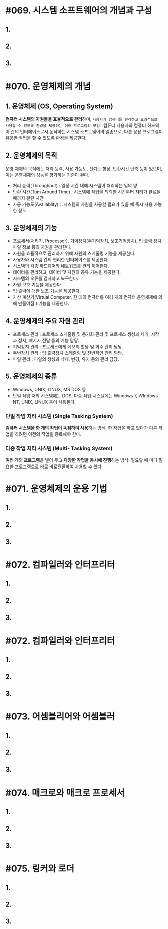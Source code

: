 # #069. 시스템 소프트웨어의 개념과 구성

## 1.

## 2.

## 3.


# #070. 운영체제의 개념
## 1. 운영체제 (OS, Operating System)
**컴퓨터 시스템의 자원들을 효율적으로 관리**하며, ``사용자가 컴퓨터를 편리하고 효과적으로 사용할 수 있도록 환경을 제공하는 여러 프로그램의 모임.``
컴퓨터 사용자와 컴퓨터 하드웨어 간의 인터페이스로서 동작하는 시스템 소프트웨어의 일종으로, 다른 응용 프로그램이 유용한 작업을 할 수 있도록 환경을 제공한다.

## 2. 운영체제의 목적
운영 체제의 목적에는 처리 능력, 사용 가능도, 신뢰도 향상, 반환시간 단축 등이 있으며, 이는 운영체제의 성능을 평가하는 기준이 된다.
- 처리 능력(Throughput) : 일정 시간 내에 시스템이 처리하는 일의 양
- 반환 시간(Tum Around Time) : 시스템에 작업을 의뢰한 시간부터 처리가 완료될 때까지 걸린 시간
- 사용 가능도(Availablity) : .시스템의 자원을 사용할 필요가 있을 때 즉시 사용 가능한 정도.

## 3. 운영체제의 기능
- 프로세서(처리기, Processor), 기억장치(주기억장치, 보조기억장치), 입·출력 장치, 파일 정보 등의 자원을 관리한다.
- 자원을 효율적으로 관리하기 위해 자원의 스케줄링 기능을 제공한다.
- 사용자와 시스템 간의 편리한 인터페이스를 제공한다.
- 시스템의 각종 하드웨어와 네트워크를 관리·제어한다.
- 데이터를 관리하고, 데이터 및 자원의 공유 기능을 제공한다.
- 시스템의 오류를 검사하고 복구한다.
- 자원 보호 기능을 제공한다.
- 입·출력에 대한 보조 기능을 제공한다.
- 가상 계산기(Virtual Computer, 한 대의 컴퓨터를 여러 개의 컴퓨터 운영체제에 의해 만들어짐.) 기능을 제공한다.

## 4. 운영체제의 주요 자원 관리
- 프로세스 관리 : 프로세스 스케줄링 및 동기화 관리 및 프로세스 생성과 제거, 시작과 정지, 메시지 전달 등의 기능 담당.
- 기억장치 관리 : 프로세스에게 메모리 할당 및 회수 관리 담당.
- 주변장치 관리 : 입·출력장치 스케줄링 및 전반적인 관리 담당.
- 파일 관리 : 파일의 생성과 삭제, 변경, 유지 등의 관리 담당.

## 5. 운영체제의 종류
- Windows, UNIX, LINUX, MS DOS 등
- 단일 작업 처리 시스템에는 DOS, 다중 작업 시스템에는 Windows 7, WIndows NT, UNIX, LINUX 등이 사용된다.

### 단일 작업 처리 시스템 (Single Tasking System)
**컴퓨터 시스템을 한 개의 작업이 독점하여 사용**하는 방식.
한 작업을 하고 있다가 다른 작업을 하려면 이전의 작업을 종료해야 한다.

### 다중 작업 처리 시스템 (Multi- Tasking System)
**여러 개의 프로그램**을 열어 두고 **다양한 작업을 동시에 진행**하는 방식.
필요할 때 마다 필요한 프로그램으로 바로 바로전환하여 사용할 수 있다.


# #071. 운영체제의 운용 기법

## 1.

## 2.

## 3.


# #072. 컴파일러와 인터프리터

## 1.

## 2.

## 3.


# #072. 컴파일러와 인터프리터

## 1.

## 2.

## 3.


# #073. 어셈블리어와 어셈블러

## 1.

## 2.

## 3.


# #074. 매크로와 매크로 프로세서

## 1.

## 2.

## 3.


# #075. 링커와 로더

## 1.

## 2.

## 3.